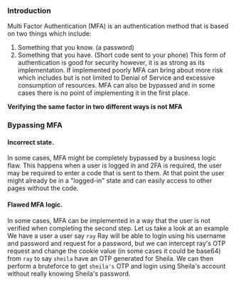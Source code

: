 ### Introduction
Multi Factor Authentication (MFA) is an authentication method that is based on two things which include:
1. Something that you know. (a password)
2. Something that you have. (Short code sent to your phone)
This form of authentication is good for security however, it is as strong as its implementation. If implemented poorly MFA can bring about more risk which includes but is not limited to Denial of Service and excessive consumption of resources. MFA can also be bypassed and in some cases there is no point of implementing it in the first place.

**Verifying the same factor in two different ways is not MFA**

### Bypassing MFA
#### Incorrect state.
In some cases, MFA might be completely bypassed by a business logic flaw. This happens when a user is logged in and 2FA is required, the user may be required to enter a code that is sent to them. At that point the user might already be in a "logged-in" state and can easily access to other pages without the code.
#### Flawed MFA logic.
In some cases, MFA can be implemented in a way that the user is not verified when completing the second step. Let us take a look at an example
We have a user a user say `ray` Ray will be able to login using his username and password and request for a password, but we can intercept ray's OTP request and change the cookie value (in some cases it could be base64) from `ray` to say `sheila` have an OTP generated for Sheila. We can then perform a bruteforce to get `sheila's` OTP and login using Sheila's account without really knowing Sheila's password.

